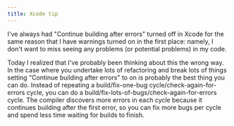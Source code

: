 ```yaml
---
title: Xcode tip
---
```


I've always had "Continue building after errors" turned off in Xcode for the same reason that I have warnings turned on in the first place: namely, I don't want to miss seeing any problems (or potential problems) in my code.

Today I realized that I've probably been thinking about this the wrong way. In the case where you undertake lots of refactoring and break lots of things setting "Continue building after errors" to on is probably the best thing you can do. Instead of repeating a build/fix-one-bug cycle/check-again-for-errors cycle, you can do a build/fix-lots-of-bugs/check-again-for-errors cycle. The compiler discovers more errors in each cycle because it continues building after the first error, so you can fix more bugs per cycle and spend less time waiting for builds to finish.

